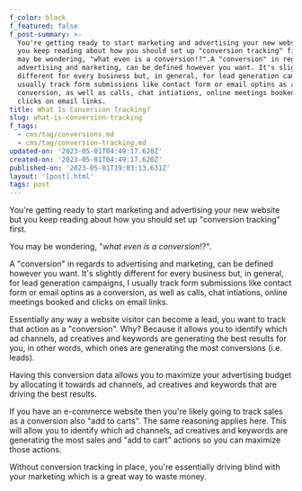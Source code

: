 ```yaml
---
f_color: black
f_featured: false
f_post-summary: >-
  You're getting ready to start marketing and advertising your new website but
  you keep reading about how you should set up "conversion tracking" first.You
  may be wondering, "what even is a conversion!?".A "conversion" in regards to
  advertising and marketing, can be defined however you want. It's slightly
  different for every business but, in general, for lead generation campaigns, I
  usually track form submissions like contact form or email optins as a
  conversion, as well as calls, chat intiations, online meetings booked and
  clicks on email links.
title: What Is Conversion Tracking?
slug: what-is-conversion-tracking
f_tags:
  - cms/tag/conversions.md
  - cms/tag/conversion-tracking.md
updated-on: '2023-05-01T04:49:17.620Z'
created-on: '2023-05-01T04:49:17.620Z'
published-on: '2023-05-01T19:03:13.631Z'
layout: '[post].html'
tags: post
---
```


You're getting ready to start marketing and advertising your new website but you keep reading about how you should set up "conversion tracking" first.

You may be wondering, "_what even is a conversion_!?".

A "conversion" in regards to advertising and marketing, can be defined however you want. It's slightly different for every business but, in general, for lead generation campaigns, I usually track form submissions like contact form or email optins as a conversion, as well as calls, chat intiations, online meetings booked and clicks on email links.

Essentially any way a website visitor can become a lead, you want to track that action as a "conversion". Why? Because it allows you to identify which ad channels, ad creatives and keywords are generating the best results for you, in other words, which ones are generating the most conversions (i.e. leads).

Having this conversion data allows you to maximize your advertising budget by allocating it towards ad channels, ad creatives and keywords that are driving the best results.

If you have an e-commerce website then you're likely going to track sales as a conversion also "add to carts". The same reasoning applies here. This will allow you to identify which ad channels, ad creatives and keywords are generating the most sales and "add to cart" actions so you can maximize those actions.

Without conversion tracking in place, you're essentially driving blind with your marketing which is a great way to waste money.
